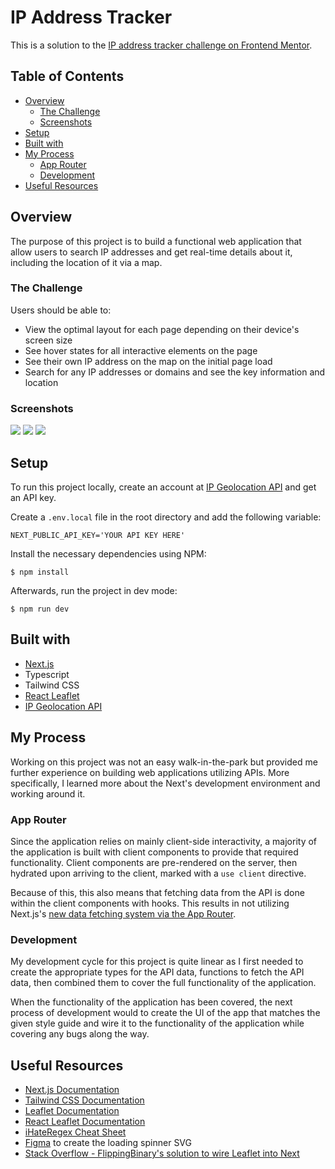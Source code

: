 # IP Address Tracker

This is a solution to the [IP address tracker challenge on Frontend Mentor](https://www.frontendmentor.io/challenges/ip-address-tracker-I8-0yYAH0). 

## Table of Contents
- [Overview](#overview)
  - [The Challenge](#the-challenge)
  - [Screenshots](#screenshots)
- [Setup](#setup)
- [Built with](#built-with)
- [My Process](#my-process)
  - [App Router](#app-router)
  - [Development](#development)
- [Useful Resources](#useful-resources)

## Overview
The purpose of this project is to build a functional web application that allow users to search IP addresses and get real-time details about it, including the location of it via a map.

### The Challenge
Users should be able to:

- View the optimal layout for each page depending on their device's screen size
- See hover states for all interactive elements on the page
- See their own IP address on the map on the initial page load
- Search for any IP addresses or domains and see the key information and location

### Screenshots
![](/public/screenshots/screen-desktop.png)
![](/public/screenshots/screen-mobile.png)
![](/public/screenshots/screen-mobile2.png)

## Setup
To run this project locally, create an account at [IP Geolocation API](https://geo.ipify.org/) and get an API key. 

Create a `.env.local` file in the root directory and add the following variable:
```
NEXT_PUBLIC_API_KEY='YOUR API KEY HERE'
```

Install the necessary dependencies using NPM:
```
$ npm install
```

Afterwards, run the project in dev mode:
```
$ npm run dev
```

## Built with
- [Next.js](https://nextjs.org/)
- Typescript
- Tailwind CSS
- [React Leaflet](https://react-leaflet.js.org/)
- [IP Geolocation API](https://geo.ipify.org/)

## My Process
Working on this project was not an easy walk-in-the-park but provided me further experience on building web applications utilizing APIs. More specifically, I learned more about the Next's development environment and working around it.

### App Router
Since the application relies on mainly client-side interactivity, a majority of the application is built with client components to provide that required functionality. Client components are pre-rendered on the server, then hydrated upon arriving to the client, marked with a `use client` directive. 

Because of this, this also means that fetching data from the API is done within the client components with hooks. This results in not utilizing Next.js's [new data fetching system via the App Router](https://nextjs.org/docs/app/building-your-application/data-fetching). 

### Development
My development cycle for this project is quite linear as I first needed to create the appropriate types for the API data, functions to fetch the API data, then combined them to cover the full functionality of the application.

When the functionality of the application has been covered, the next process of development would to create the UI of the app that matches the given style guide and wire it to the functionality of the application while covering any bugs along the way. 

## Useful Resources
- [Next.js Documentation](https://nextjs.org/docs)
- [Tailwind CSS Documentation](https://tailwindcss.com/docs/installation)
- [Leaflet Documentation](https://leafletjs.com/reference.html)
- [React Leaflet Documentation](https://react-leaflet.js.org/)
- [iHateRegex Cheat Sheet](https://ihateregex.io/)
- [Figma](https://www.figma.com/) to create the loading spinner SVG
- [Stack Overflow - FlippingBinary's solution to wire Leaflet into Next](https://stackoverflow.com/a/64634759)
